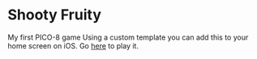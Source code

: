 # Shooty Fruity

My first PICO-8 game
Using a custom template you can add this to your home screen on iOS.
Go [here](https://itisbrando.github.io/) to play it.


